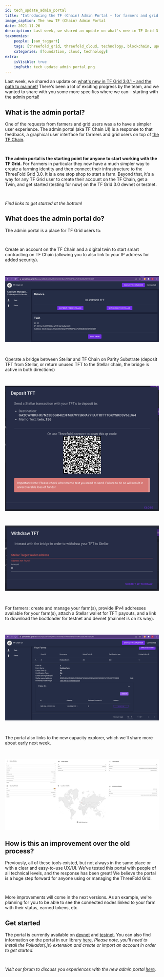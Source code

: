 ```yaml
---
id: tech_update_admin_portal
title: "Introducing the TF (Chain) Admin Portal – for farmers and grid users!"
image_caption: The new TF (Chain) Admin Portal
date: 2021-11-26
description: Last week, we shared an update on what's new in TF Grid 3.0.1 – and the path to mainnet! There's been a lot of exciting progress by the team, and we wanted to share more details with you, starting with the admin portal!
taxonomies:
    people: [sam_taggart]
    tags: [threefold_grid, threefold_cloud, technology, blockchain, update]
    categories: [foundation, cloud, technology]
extra:
    isVisible: true
    imgPath: tech_update_admin_portal.png
---
```


Last week, we shared an update on [what's new in TF Grid 3.0.1 – and the path to mainnet!](https://forum.threefold.io/t/whats-new-in-tf-grid-3-0-1-and-the-path-to-mainnet/1488) There's been a lot of exciting progress by the team, and we wanted to share with you some more specifics where we can – starting with the admin portal!

## What is the admin portal?

One of the requests from farmers and grid users was a to have a simpler user experience. The admin portal (aka TF Chain UI) is a response to that feedback, a graphical user interface for farmers and grid users on top of [the TF Chain](https://library.threefold.me/info/manual/#/threefold__tfchain).

<br/>

**The admin portal is the starting point for anyone to start working with the TF Grid.** For Farmers in particular they now have a much simpler way to create a farming identity and then connect their infrastructure to the ThreeFold Grid 3.0. It is a one stop shop to start a farm. Beyond that, it's a way for any TF Grid user to create their account on the TF Chain, get a Twin, and get started (testing for now) on the TF Grid 3.0 devnet or testnet.

<br/>

*Find links to get started at the bottom!*

## What does the admin portal do?

The admin portal is a place for TF Grid users to:

<br/>

Create an account on the TF Chain and a digital twin to start smart contracting on TF Chain (allowing you to also link to your IP address for added security).

<br/>

![tf_chain_ui](./tf_chain_ui.png) 

<br/>

Operate a bridge between Stellar and TF Chain on Parity Substrate (deposit TFT from Stellar, or return unused TFT to the Stellar chain, the bridge is active in both directions)

<br/>

![tf_chain_deposit](./tf_chain_deposit.png)

<br/>

![tf_chain_withdraw](./tf_chain_withdraw.png) 

<br/>

For farmers: create and manage your farm(s), provide IPv4 addresses available for your farm(s), attach a Stellar wallet for TFT payouts, and a link to download the bootloader for testnet and devnet (mainnet is on its way).

<br/>

![tf_chain_your_farm](./tf_chain_your_farm.png) 

<br/>

The portal also links to the new capacity explorer, which we'll share more about early next week.

<br/>

![tf_chain_node_resources](./tf_chain_node_resources.png) 

## How is this an improvement over the old process?

Previously, all of these tools existed, but not always in the same place or with a clear and easy-to-use UX/UI. We've tested this portal with people of all technical levels, and the response has been great! We believe the portal is a huge step forward for anyone using or managing the ThreeFold Grid.

<br/>

More improvements will come in the next versions. As an example, we're planning for you to be able to see the connected nodes linked to your farm with their status, earned tokens, etc.

## Get started

The portal is currently available on [devnet](https://portal.dev.grid.tf) and [testnet](https://portal.test.grid.tf/). You can also find information on the portal in our library [here](https://library.threefold.me/info/manual/#/manual__tfgrid3_getstarted). *Please note, you'll need to install the Polkadot{.js} extension and create or import an account in order to get started.*

<br/>

*Visit our forum to discuss you experiences with the new admin portal [here](https://forum.threefold.io/t/introducing-the-tf-chain-admin-portal-for-farmers-and-grid-users/1526).*
